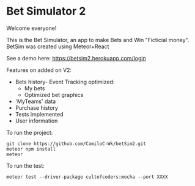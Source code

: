 # Bet Simulator 2

Welcome everyone!

This is the Bet Simulator, an app to make Bets and Win "Ficticial money".
BetSim was created using Meteor+React

See a demo here: https://betsim2.herokuapp.com/login

Features on added on V2:
- Bets history- Event Tracking optimized:
  - My bets
  - Optimized bet graphics
- 'MyTeams' data
- Purchase history
- Tests implemented
- User information

To run the project:
```
git clone https://github.com/CamiloC-Wk/betSim2.git
meteor npm install
meteor
```

To run the test:
```
meteor test --driver-package cultofcoders:mocha --port XXXX
```
